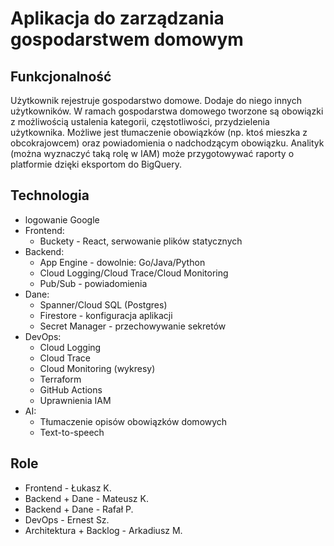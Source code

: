 # Aplikacja do zarządzania gospodarstwem domowym


## Funkcjonalność

Użytkownik rejestruje gospodarstwo domowe. Dodaje do niego innych użytkowników. W ramach gospodarstwa domowego tworzone są obowiązki z możliwością ustalenia kategorii, częstotliwości, przydzielenia użytkownika.  Możliwe jest tłumaczenie obowiązków (np. ktoś mieszka z obcokrajowcem) oraz powiadomienia o nadchodzącym obowiązku.
Analityk (można wyznaczyć taką rolę w IAM) może przygotowywać raporty o platformie dzięki eksportom do BigQuery.

## Technologia

- logowanie Google
- Frontend:
	- Buckety - React, serwowanie plików statycznych
- Backend:
	- App Engine - dowolnie: Go/Java/Python
	- Cloud Logging/Cloud Trace/Cloud Monitoring
	- Pub/Sub - powiadomienia
- Dane:
	- Spanner/Cloud SQL (Postgres)
	- Firestore - konfiguracja aplikacji
	- Secret Manager - przechowywanie sekretów
- DevOps:
	- Cloud Logging
	- Cloud Trace
	- Cloud Monitoring (wykresy)
	- Terraform
	- GitHub Actions
	- Uprawnienia IAM
- AI:
	- Tłumaczenie opisów obowiązków domowych
	- Text-to-speech

## Role

- Frontend - Łukasz K.
- Backend + Dane - Mateusz K.
- Backend + Dane - Rafał P.
- DevOps - Ernest Sz.
- Architektura + Backlog - Arkadiusz M.